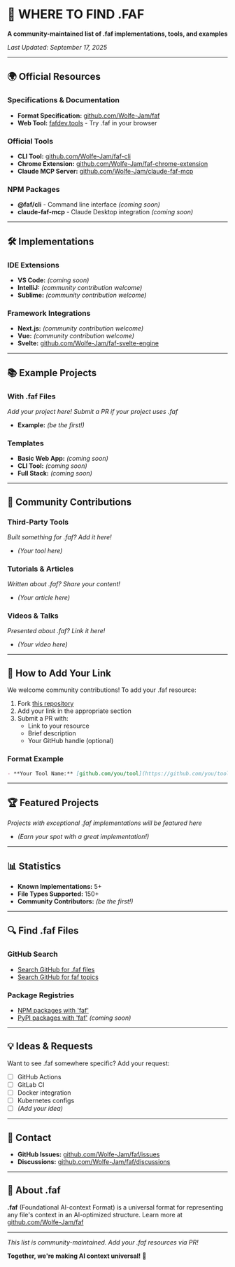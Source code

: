 # 📍 WHERE TO FIND .FAF

**A community-maintained list of .faf implementations, tools, and examples**

*Last Updated: September 17, 2025*

---

## 🌍 Official Resources

### Specifications & Documentation
- **Format Specification:** [github.com/Wolfe-Jam/faf](https://github.com/Wolfe-Jam/faf)
- **Web Tool:** [fafdev.tools](https://fafdev.tools) - Try .faf in your browser

### Official Tools
- **CLI Tool:** [github.com/Wolfe-Jam/faf-cli](https://github.com/Wolfe-Jam/faf-cli)
- **Chrome Extension:** [github.com/Wolfe-Jam/faf-chrome-extension](https://github.com/Wolfe-Jam/faf-chrome-extension)
- **Claude MCP Server:** [github.com/Wolfe-Jam/claude-faf-mcp](https://github.com/Wolfe-Jam/claude-faf-mcp)

### NPM Packages
- **@faf/cli** - Command line interface *(coming soon)*
- **claude-faf-mcp** - Claude Desktop integration *(coming soon)*

---

## 🛠️ Implementations

### IDE Extensions
- **VS Code:** *(coming soon)*
- **IntelliJ:** *(community contribution welcome)*
- **Sublime:** *(community contribution welcome)*

### Framework Integrations
- **Next.js:** *(community contribution welcome)*
- **Vue:** *(community contribution welcome)*
- **Svelte:** [github.com/Wolfe-Jam/faf-svelte-engine](https://github.com/Wolfe-Jam/faf-svelte-engine)

---

## 📚 Example Projects

### With .faf Files
*Add your project here! Submit a PR if your project uses .faf*

- **Example:** *(be the first!)*

### Templates
- **Basic Web App:** *(coming soon)*
- **CLI Tool:** *(coming soon)*
- **Full Stack:** *(coming soon)*

---

## 🌟 Community Contributions

### Third-Party Tools
*Built something for .faf? Add it here!*

- *(Your tool here)*

### Tutorials & Articles
*Written about .faf? Share your content!*

- *(Your article here)*

### Videos & Talks
*Presented about .faf? Link it here!*

- *(Your video here)*

---

## 🤝 How to Add Your Link

We welcome community contributions! To add your .faf resource:

1. Fork [this repository](https://github.com/Wolfe-Jam/faf)
2. Add your link in the appropriate section
3. Submit a PR with:
   - Link to your resource
   - Brief description
   - Your GitHub handle (optional)

### Format Example
```markdown
- **Your Tool Name:** [github.com/you/tool](https://github.com/you/tool) - Brief description
```

---

## 🏆 Featured Projects

*Projects with exceptional .faf implementations will be featured here*

- *(Earn your spot with a great implementation!)*

---

## 📊 Statistics

- **Known Implementations:** 5+
- **File Types Supported:** 150+
- **Community Contributors:** *(be the first!)*

---

## 🔍 Find .faf Files

### GitHub Search
- [Search GitHub for .faf files](https://github.com/search?q=extension%3Afaf&type=code)
- [Search GitHub for faf topics](https://github.com/topics/faf)

### Package Registries
- [NPM packages with 'faf'](https://www.npmjs.com/search?q=faf)
- [PyPI packages with 'faf'](https://pypi.org/search/?q=faf) *(coming soon)*

---

## 💡 Ideas & Requests

Want to see .faf somewhere specific? Add your request:

- [ ] GitHub Actions
- [ ] GitLab CI
- [ ] Docker integration
- [ ] Kubernetes configs
- [ ] *(Add your idea)*

---

## 📧 Contact

- **GitHub Issues:** [github.com/Wolfe-Jam/faf/issues](https://github.com/Wolfe-Jam/faf/issues)
- **Discussions:** [github.com/Wolfe-Jam/faf/discussions](https://github.com/Wolfe-Jam/faf/discussions)

---

## 🏁 About .faf

**.faf** (Foundational AI-context Format) is a universal format for representing any file's context in an AI-optimized structure. Learn more at [github.com/Wolfe-Jam/faf](https://github.com/Wolfe-Jam/faf)

---

*This list is community-maintained. Add your .faf resources via PR!*

**Together, we're making AI context universal!** 🚀